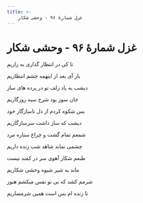 ```yaml
---
title: >-
    غزل شمارهٔ ۹۶ - وحشی شکار
---
```

# غزل شمارهٔ ۹۶ - وحشی شکار

<div class="b" id="bn1"><div class="m1"><p>تا کی در انتظار گذاری به زاریم</p></div>
<div class="m2"><p>باز آی بعد از اینهمه چشم انتظاریم</p></div></div>
<div class="b" id="bn2"><div class="m1"><p>دیشب به یاد زلف تو در پرده های ساز</p></div>
<div class="m2"><p>جان سوز بود شرح سیه روزگاریم</p></div></div>
<div class="b" id="bn3"><div class="m1"><p>بس شکوه کردم از دل ناسازگار خود</p></div>
<div class="m2"><p>دیشب که ساز داشت سرسازگاریم</p></div></div>
<div class="b" id="bn4"><div class="m1"><p>شمعم تمام گشت و چراغ ستاره مرد</p></div>
<div class="m2"><p>چشمی نماند شاهد شب زنده داریم</p></div></div>
<div class="b" id="bn5"><div class="m1"><p>طبعم شکار آهوی سر در کمند نیست</p></div>
<div class="m2"><p>ماند به شیر شیوه وحشی شکاریم</p></div></div>
<div class="b" id="bn6"><div class="m1"><p>شرمم کشد که بی تو نفس میکشم هنوز</p></div>
<div class="m2"><p>تا زنده ام بس است همین شرمساریم</p></div></div>
